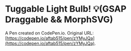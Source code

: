 # Tuggable Light Bulb! 💡(GSAP Draggable && MorphSVG)

A Pen created on CodePen.io. Original URL: [https://codepen.io/aftab515/pen/zYMyJQa](https://codepen.io/aftab515/pen/zYMyJQa).

